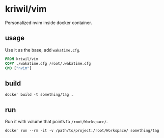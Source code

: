 # kriwil/vim

Personalized nvim inside docker container.

## usage

Use it as the base, add `wakatime.cfg`.

```Dockerfile
FROM kriwil/vim
COPY ./wakatime.cfg /root/.wakatime.cfg
CMD ["nvim"]
```

## build

```
docker build -t something/tag .
```

## run

Run it with volume that points to `/root/Workspace/`.

```
docker run --rm -it -v /path/to/project:/root/Workspace/ something/tag
```
